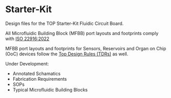 # Starter-Kit

Design files for the TOP Starter-Kit Fluidic Circuit Board.

All Microfluidic Building Block (MFBB) port layouts and footprints comply with [ISO 22916:2022](https://www.iso.org/standard/74157.html)

MFBB port layouts and footprints for Sensors, Reservoirs and Organ on Chip (OoC) devices follow the [Top Design Rules (TDRs)](https://data.4tu.nl/datasets/2558bd4c-d7ad-4e17-bc54-8c335b4c1c01) as well.

Under Development:
- Annotated Schamatics
- Fabrication Requirements
- SOPs
- Typical Microfluidic Building Blocks
